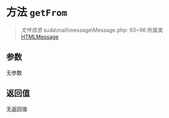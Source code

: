 # 方法 `getFrom`

> *文件信息* suda\mail\message\Message.php: 93~96
> 所属类 [HTMLMessage](../HTMLMessage.md)




## 参数


无参数


## 返回值

无返回值

